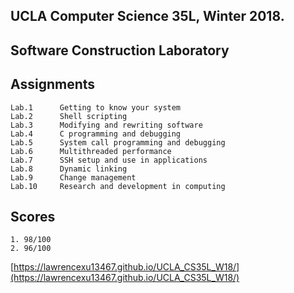 ## UCLA Computer Science 35L, Winter 2018. 
## Software Construction Laboratory
 
## Assignments
```
Lab.1      Getting to know your system
Lab.2      Shell scripting
Lab.3      Modifying and rewriting software
Lab.4      C programming and debugging
Lab.5      System call programming and debugging
Lab.6      Multithreaded performance
Lab.7      SSH setup and use in applications
Lab.8      Dynamic linking
Lab.9      Change management
Lab.10     Research and development in computing 
```

## Scores
```
1. 98/100
2. 96/100  
```
[https://lawrencexu13467.github.io/UCLA_CS35L_W18/](https://lawrencexu13467.github.io/UCLA_CS35L_W18/)   
